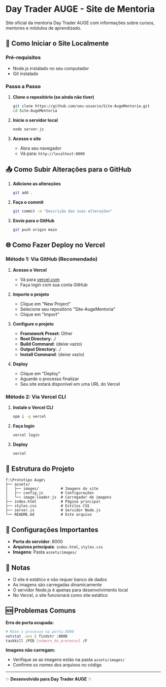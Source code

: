 # Day Trader AUGE - Site de Mentoria

Site oficial da mentoria Day Trader AUGE com informações sobre cursos, mentores e módulos de aprendizado.

## 🚀 Como Iniciar o Site Localmente

### Pré-requisitos
- Node.js instalado no seu computador
- Git instalado

### Passo a Passo

1. **Clone o repositório (se ainda não tiver)**
   ```bash
   git clone https://github.com/seu-usuario/Site-AugeMentoria.git
   cd Site-AugeMentoria
   ```

2. **Inicie o servidor local**
   ```bash
   node server.js
   ```

3. **Acesse o site**
   - Abra seu navegador
   - Vá para: `http://localhost:8000`

## 📤 Como Subir Alterações para o GitHub

1. **Adicione as alterações**
   ```bash
   git add .
   ```

2. **Faça o commit**
   ```bash
   git commit -m "Descrição das suas alterações"
   ```

3. **Envie para o GitHub**
   ```bash
   git push origin main
   ```

## 🌐 Como Fazer Deploy no Vercel

### Método 1: Via GitHub (Recomendado)

1. **Acesse o Vercel**
   - Vá para [vercel.com](https://vercel.com)
   - Faça login com sua conta GitHub

2. **Importe o projeto**
   - Clique em "New Project"
   - Selecione seu repositório "Site-AugeMentoria"
   - Clique em "Import"

3. **Configure o projeto**
   - **Framework Preset**: Other
   - **Root Directory**: ./
   - **Build Command**: (deixe vazio)
   - **Output Directory**: ./
   - **Install Command**: (deixe vazio)

4. **Deploy**
   - Clique em "Deploy"
   - Aguarde o processo finalizar
   - Seu site estará disponível em uma URL do Vercel

### Método 2: Via Vercel CLI

1. **Instale o Vercel CLI**
   ```bash
   npm i -g vercel
   ```

2. **Faça login**
   ```bash
   vercel login
   ```

3. **Deploy**
   ```bash
   vercel
   ```

## 📁 Estrutura do Projeto

```
f:\Prototipo Auge\
├── assets/
│   ├── images/          # Imagens do site
│   ├── config.js        # Configurações
│   └── image-loader.js  # Carregador de imagens
├── index.html           # Página principal
├── styles.css           # Estilos CSS
├── server.js            # Servidor Node.js
└── README.md            # Este arquivo
```

## 🔧 Configurações Importantes

- **Porta do servidor**: 8000
- **Arquivos principais**: `index.html`, `styles.css`
- **Imagens**: Pasta `assets/images/`

## 📝 Notas

- O site é estático e não requer banco de dados
- As imagens são carregadas dinamicamente
- O servidor Node.js é apenas para desenvolvimento local
- No Vercel, o site funcionará como site estático

## 🆘 Problemas Comuns

**Erro de porta ocupada:**
```bash
# Mate o processo na porta 8000
netstat -ano | findstr :8000
taskkill /PID [número_do_processo] /F
```

**Imagens não carregam:**
- Verifique se as imagens estão na pasta `assets/images/`
- Confirme os nomes dos arquivos no código

---

✨ **Desenvolvido para Day Trader AUGE** ✨